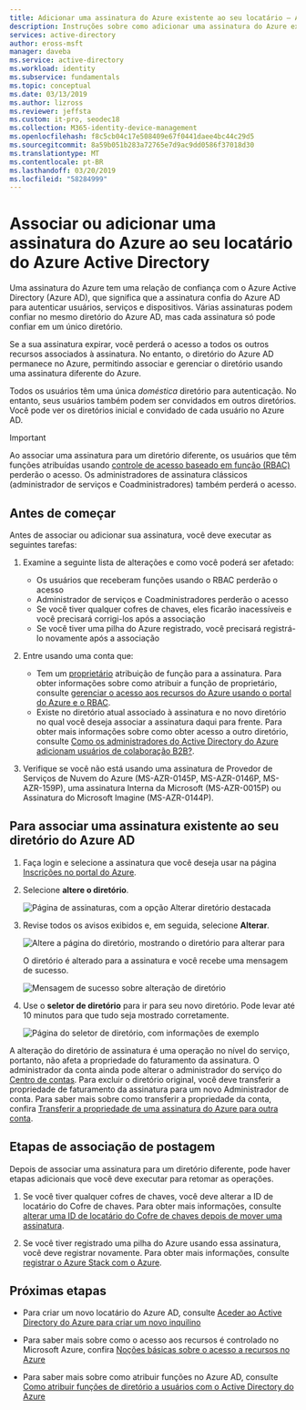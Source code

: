 ```yaml
---
title: Adicionar uma assinatura do Azure existente ao seu locatário – Azure Active Directory | Microsoft Docs
description: Instruções sobre como adicionar uma assinatura do Azure existente ao seu locatário do Azure Active Directory.
services: active-directory
author: eross-msft
manager: daveba
ms.service: active-directory
ms.workload: identity
ms.subservice: fundamentals
ms.topic: conceptual
ms.date: 03/13/2019
ms.author: lizross
ms.reviewer: jeffsta
ms.custom: it-pro, seodec18
ms.collection: M365-identity-device-management
ms.openlocfilehash: f8c5cb04c17e508409e67f0441daee4bc44c29d5
ms.sourcegitcommit: 8a59b051b283a72765e7d9ac9dd0586f37018d30
ms.translationtype: MT
ms.contentlocale: pt-BR
ms.lasthandoff: 03/20/2019
ms.locfileid: "58284999"
---
```

# <a name="associate-or-add-an-azure-subscription-to-your-azure-active-directory-tenant"></a>Associar ou adicionar uma assinatura do Azure ao seu locatário do Azure Active Directory

Uma assinatura do Azure tem uma relação de confiança com o Azure Active Directory (Azure AD), que significa que a assinatura confia do Azure AD para autenticar usuários, serviços e dispositivos. Várias assinaturas podem confiar no mesmo diretório do Azure AD, mas cada assinatura só pode confiar em um único diretório.

Se a sua assinatura expirar, você perderá o acesso a todos os outros recursos associados à assinatura. No entanto, o diretório do Azure AD permanece no Azure, permitindo associar e gerenciar o diretório usando uma assinatura diferente do Azure.

Todos os usuários têm uma única *doméstica* diretório para autenticação. No entanto, seus usuários também podem ser convidados em outros diretórios. Você pode ver os diretórios inicial e convidado de cada usuário no Azure AD.

> [!Important]
> Ao associar uma assinatura para um diretório diferente, os usuários que têm funções atribuídas usando [controle de acesso baseado em função (RBAC)](../../role-based-access-control/role-assignments-portal.md) perderão o acesso. Os administradores de assinatura clássicos (administrador de serviços e Coadministradores) também perderá o acesso.

## <a name="before-you-begin"></a>Antes de começar

Antes de associar ou adicionar sua assinatura, você deve executar as seguintes tarefas:

1. Examine a seguinte lista de alterações e como você poderá ser afetado:

    - Os usuários que receberam funções usando o RBAC perderão o acesso
    - Administrador de serviços e Coadministradores perderão o acesso
    - Se você tiver qualquer cofres de chaves, eles ficarão inacessíveis e você precisará corrigi-los após a associação
    - Se você tiver uma pilha do Azure registrado, você precisará registrá-lo novamente após a associação

1. Entre usando uma conta que:
    - Tem um [proprietário](../../role-based-access-control/built-in-roles.md#owner) atribuição de função para a assinatura. Para obter informações sobre como atribuir a função de proprietário, consulte [gerenciar o acesso aos recursos do Azure usando o portal do Azure e o RBAC](../../role-based-access-control/role-assignments-portal.md).
    - Existe no diretório atual associado à assinatura e no novo diretório no qual você deseja associar a assinatura daqui para frente. Para obter mais informações sobre como obter acesso a outro diretório, consulte [Como os administradores do Active Directory do Azure adicionam usuários de colaboração B2B?](../b2b/add-users-administrator.md).

1. Verifique se você não está usando uma assinatura de Provedor de Serviços de Nuvem do Azure (MS-AZR-0145P, MS-AZR-0146P, MS-AZR-159P), uma assinatura Interna da Microsoft (MS-AZR-0015P) ou Assinatura do Microsoft Imagine (MS-AZR-0144P).
    
## <a name="to-associate-an-existing-subscription-to-your-azure-ad-directory"></a>Para associar uma assinatura existente ao seu diretório do Azure AD

1. Faça login e selecione a assinatura que você deseja usar na página [Inscrições no portal do Azure](https://portal.azure.com/#blade/Microsoft_Azure_Billing/SubscriptionsBlade).

2. Selecione **altere o diretório**.

    ![Página de assinaturas, com a opção Alterar diretório destacada](media/active-directory-how-subscriptions-associated-directory/change-directory-button.png)

3. Revise todos os avisos exibidos e, em seguida, selecione **Alterar**.

    ![Altere a página do diretório, mostrando o diretório para alterar para](media/active-directory-how-subscriptions-associated-directory/edit-directory-ui.png)

    O diretório é alterado para a assinatura e você recebe uma mensagem de sucesso.

    ![Mensagem de sucesso sobre alteração de diretório](media/active-directory-how-subscriptions-associated-directory/edit-directory-success.png)    
4. Use o **seletor de diretório** para ir para seu novo diretório. Pode levar até 10 minutos para que tudo seja mostrado corretamente.

    ![Página do seletor de diretório, com informações de exemplo](media/active-directory-how-subscriptions-associated-directory/directory-switcher.png)

A alteração do diretório de assinatura é uma operação no nível do serviço, portanto, não afeta a propriedade do faturamento da assinatura. O administrador da conta ainda pode alterar o administrador do serviço do [Centro de contas](https://account.azure.com/subscriptions). Para excluir o diretório original, você deve transferir a propriedade de faturamento da assinatura para um novo Administrador de conta. Para saber mais sobre como transferir a propriedade da conta, confira [Transferir a propriedade de uma assinatura do Azure para outra conta](../../billing/billing-subscription-transfer.md). 

## <a name="post-association-steps"></a>Etapas de associação de postagem

Depois de associar uma assinatura para um diretório diferente, pode haver etapas adicionais que você deve executar para retomar as operações.

1. Se você tiver qualquer cofres de chaves, você deve alterar a ID de locatário do Cofre de chaves. Para obter mais informações, consulte [alterar uma ID de locatário do Cofre de chaves depois de mover uma assinatura](../../key-vault/key-vault-subscription-move-fix.md).

1. Se você tiver registrado uma pilha do Azure usando essa assinatura, você deve registrar novamente. Para obter mais informações, consulte [registrar o Azure Stack com o Azure](../../azure-stack/azure-stack-registration.md).

## <a name="next-steps"></a>Próximas etapas

- Para criar um novo locatário do Azure AD, consulte [Aceder ao Active Directory do Azure para criar um novo inquilino](active-directory-access-create-new-tenant.md)

- Para saber mais sobre como o acesso aos recursos é controlado no Microsoft Azure, confira [Noções básicas sobre o acesso a recursos no Azure](../../role-based-access-control/rbac-and-directory-admin-roles.md)

- Para saber mais sobre como atribuir funções no Azure AD, consulte [Como atribuir funções de diretório a usuários com o Active Directory do Azure](active-directory-users-assign-role-azure-portal.md)

